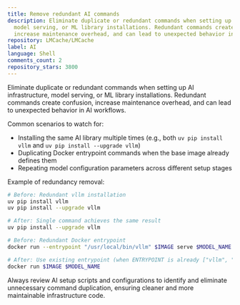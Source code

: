 ```yaml
---
title: Remove redundant AI commands
description: Eliminate duplicate or redundant commands when setting up AI infrastructure,
  model serving, or ML library installations. Redundant commands create confusion,
  increase maintenance overhead, and can lead to unexpected behavior in AI workflows.
repository: LMCache/LMCache
label: AI
language: Shell
comments_count: 2
repository_stars: 3800
---
```


Eliminate duplicate or redundant commands when setting up AI infrastructure, model serving, or ML library installations. Redundant commands create confusion, increase maintenance overhead, and can lead to unexpected behavior in AI workflows.

Common scenarios to watch for:
- Installing the same AI library multiple times (e.g., both `uv pip install vllm` and `uv pip install --upgrade vllm`)
- Duplicating Docker entrypoint commands when the base image already defines them
- Repeating model configuration parameters across different setup stages

Example of redundancy removal:
```bash
# Before: Redundant vllm installation
uv pip install vllm
uv pip install --upgrade vllm

# After: Single command achieves the same result
uv pip install --upgrade vllm

# Before: Redundant Docker entrypoint
docker run --entrypoint "/usr/local/bin/vllm" $IMAGE serve $MODEL_NAME

# After: Use existing entrypoint (when ENTRYPOINT is already ["vllm", "serve"])
docker run $IMAGE $MODEL_NAME
```

Always review AI setup scripts and configurations to identify and eliminate unnecessary command duplication, ensuring cleaner and more maintainable infrastructure code.